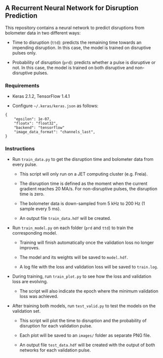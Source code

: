 ## A Recurrent Neural Network for Disruption Prediction

This repository contains a neural network to predict disruptions from bolometer data in two different ways:

* Time to disruption (`ttd`): predicts the remaining time towards an impending disruption. In this case, the model is trained on disruptive pulses only.

* Probability of disruption (`prd`): predicts whether a pulse is disruptive or not. In this case, the model is trained on both disruptive and non-disruptive pulses.

### Requirements

- Keras 2.1.2, TensorFlow 1.4.1

- Configure `~/.keras/keras.json` as follows:

```
{
    "epsilon": 1e-07,
    "floatx": "float32",
    "backend": "tensorflow"
    "image_data_format": "channels_last",
}

```

### Instructions

- Run `train_data.py` to get the disruption time and bolometer data from every pulse.

    - This script will only run on a JET computing cluster (e.g. Freia).
    
    - The disruption time is defined as the moment when the current gradient reaches 20 MA/s. For non-disruptive pulses, the disruption time is zero.

    - The bolometer data is down-sampled from 5 kHz to 200 Hz (1 sample every 5 ms).

    - An output file `train_data.hdf` will be created.

- Run `train_model.py` on each folder (`prd` and `ttd`) to train the corresponding model.

    - Training will finish automatically once the validation loss no longer improves.
    
    - The model and its weights will be saved to `model.hdf`.
    
    - A log file with the loss and validation loss will be saved to `train.log`.

- During training, run `train_plot.py` to see how the loss and validation loss are evolving.

    - The script will also indicate the epoch where the minimum validation loss was achieved.

- After training both models, run `test_valid.py` to test the models on the validation set.

    - This script will plot the time to disruption and the probability of disruption for each validation pulse.
    
    - Each plot will be saved to an `images/` folder as separate PNG file.
    
    - An output file `test_data.hdf` will be created with the output of both networks for each validation pulse.
